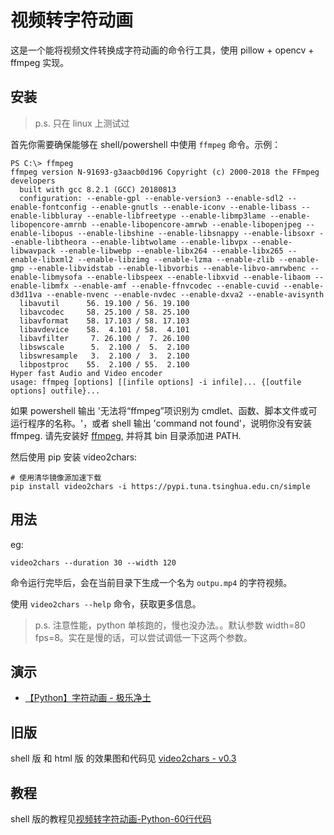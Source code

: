 # 视频转字符动画

这是一个能将视频文件转换成字符动画的命令行工具，使用 pillow + opencv + ffmpeg 实现。

## 安装
>p.s. 只在 linux 上测试过

首先你需要确保能够在 shell/powershell 中使用 `ffmpeg` 命令。示例：
```
PS C:\> ffmpeg
ffmpeg version N-91693-g3aacb0d196 Copyright (c) 2000-2018 the FFmpeg developers
  built with gcc 8.2.1 (GCC) 20180813
  configuration: --enable-gpl --enable-version3 --enable-sdl2 --enable-fontconfig --enable-gnutls --enable-iconv --enable-libass --enable-libbluray --enable-libfreetype --enable-libmp3lame --enable-libopencore-amrnb --enable-libopencore-amrwb --enable-libopenjpeg --enable-libopus --enable-libshine --enable-libsnappy --enable-libsoxr --enable-libtheora --enable-libtwolame --enable-libvpx --enable-libwavpack --enable-libwebp --enable-libx264 --enable-libx265 --enable-libxml2 --enable-libzimg --enable-lzma --enable-zlib --enable-gmp --enable-libvidstab --enable-libvorbis --enable-libvo-amrwbenc --enable-libmysofa --enable-libspeex --enable-libxvid --enable-libaom --enable-libmfx --enable-amf --enable-ffnvcodec --enable-cuvid --enable-d3d11va --enable-nvenc --enable-nvdec --enable-dxva2 --enable-avisynth
  libavutil      56. 19.100 / 56. 19.100
  libavcodec     58. 25.100 / 58. 25.100
  libavformat    58. 17.103 / 58. 17.103
  libavdevice    58.  4.101 / 58.  4.101
  libavfilter     7. 26.100 /  7. 26.100
  libswscale      5.  2.100 /  5.  2.100
  libswresample   3.  2.100 /  3.  2.100
  libpostproc    55.  2.100 / 55.  2.100
Hyper fast Audio and Video encoder
usage: ffmpeg [options] [[infile options] -i infile]... {[outfile options] outfile}...
```
如果 powershell 输出 '无法将“ffmpeg”项识别为 cmdlet、函数、脚本文件或可运行程序的名称。'，或者 shell 输出 'command not found'，说明你没有安装 ffmpeg. 请先安装好 [ffmpeg](https://ffmpeg.org/), 并将其 bin 目录添加进 PATH. 

然后使用 pip 安装 video2chars:
```
# 使用清华镜像源加速下载
pip install video2chars -i https://pypi.tuna.tsinghua.edu.cn/simple
```

## 用法

eg: 
```
video2chars --duration 30 --width 120
```
命令运行完毕后，会在当前目录下生成一个名为 `outpu.mp4` 的字符视频。

使用 `video2chars --help` 命令，获取更多信息。

>p.s. 注意性能，python 单核跑的，慢也没办法。。默认参数 width=80 fps=8。实在是慢的话，可以尝试调低一下这两个参数。

## 演示

- [【Python】字符动画 - 极乐净土](https://www.bilibili.com/video/av30469888/)

## 旧版

shell 版 和 html 版 的效果图和代码见 [video2chars - v0.3](https://github.com/yuansuye/video2chars/tree/v0.3)

## 教程

shell 版的教程见[视频转字符动画-Python-60行代码](http://www.cnblogs.com/kirito-c/p/5971988.html)

